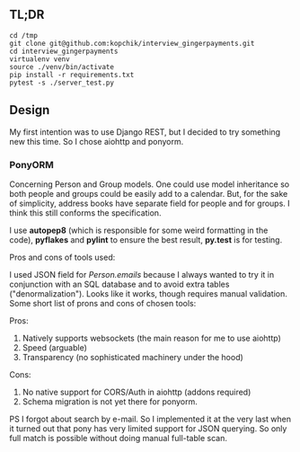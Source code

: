 ## TL;DR

~~~
cd /tmp
git clone git@github.com:kopchik/interview_gingerpayments.git
cd interview_gingerpayments
virtualenv venv
source ./venv/bin/activate
pip install -r requirements.txt
pytest -s ./server_test.py
~~~

## Design
My first intention was to use Django REST, but I decided to try something new this time. So I chose aiohttp and ponyorm.

### PonyORM
Concerning Person and Group models.
One could use model inheritance so both people and groups could be easily add to a calendar.
But, for the sake of simplicity, address books have separate field for people and for groups.
I think this still conforms the specification.

I use **autopep8** (which is responsible for some weird formatting in the code),
**pyflakes** and **pylint** to ensure the best result, **py.test** is for testing.

Pros and cons of tools used:

I used JSON field for *Person.emails* because I always wanted to try it in conjunction with an SQL database
and to avoid extra tables ("denormalization"). Looks like it works, though requires manual  validation.
Some short list of prons and cons of chosen tools:

Pros:

1. Natively supports websockets (the main reason for me to use aiohttp)
1. Speed (arguable)
1. Transparency (no sophisticated machinery under the hood)


Cons:

1. No native support for CORS/Auth in aiohttp (addons required)
1. Schema migration is not yet there for ponyorm.

PS I forgot about search by e-mail. So I implemented it at the very last when
it turned out that pony has very limited support for JSON querying. So only full match is possible without doing manual full-table scan.